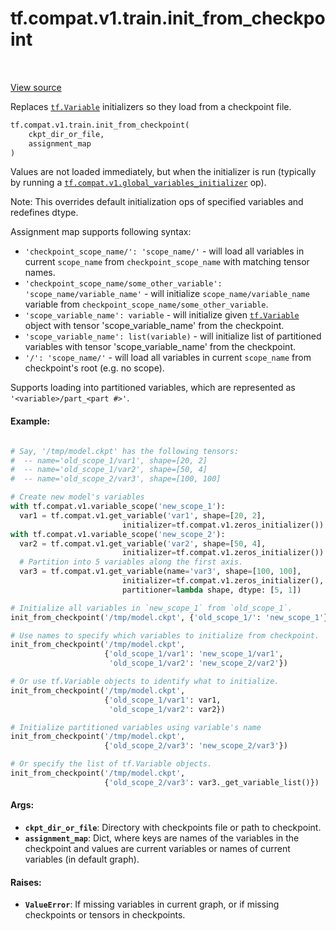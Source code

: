<div itemscope itemtype="http://developers.google.com/ReferenceObject">
<meta itemprop="name" content="tf.compat.v1.train.init_from_checkpoint" />
<meta itemprop="path" content="Stable" />
</div>

# tf.compat.v1.train.init_from_checkpoint

<!-- Insert buttons and diff -->

<table class="tfo-notebook-buttons tfo-api" align="left">
</table>

<a target="_blank" href="/code/stable/tensorflow/python/training/checkpoint_utils.py">View source</a>



Replaces <a href="../../../../tf/Variable.md"><code>tf.Variable</code></a> initializers so they load from a checkpoint file.

``` python
tf.compat.v1.train.init_from_checkpoint(
    ckpt_dir_or_file,
    assignment_map
)
```



<!-- Placeholder for "Used in" -->

Values are not loaded immediately, but when the initializer is run
(typically by running a <a href="../../../../tf/compat/v1/global_variables_initializer.md"><code>tf.compat.v1.global_variables_initializer</code></a> op).

Note: This overrides default initialization ops of specified variables and
redefines dtype.

Assignment map supports following syntax:

* `'checkpoint_scope_name/': 'scope_name/'` - will load all variables in
  current `scope_name` from `checkpoint_scope_name` with matching tensor
  names.
* `'checkpoint_scope_name/some_other_variable': 'scope_name/variable_name'` -
  will initialize `scope_name/variable_name` variable
  from `checkpoint_scope_name/some_other_variable`.
* `'scope_variable_name': variable` - will initialize given <a href="../../../../tf/Variable.md"><code>tf.Variable</code></a>
  object with tensor 'scope_variable_name' from the checkpoint.
* `'scope_variable_name': list(variable)` - will initialize list of
  partitioned variables with tensor 'scope_variable_name' from the checkpoint.
* `'/': 'scope_name/'` - will load all variables in current `scope_name` from
  checkpoint's root (e.g. no scope).

Supports loading into partitioned variables, which are represented as
`'<variable>/part_<part #>'`.

#### Example:



```python

# Say, '/tmp/model.ckpt' has the following tensors:
#  -- name='old_scope_1/var1', shape=[20, 2]
#  -- name='old_scope_1/var2', shape=[50, 4]
#  -- name='old_scope_2/var3', shape=[100, 100]

# Create new model's variables
with tf.compat.v1.variable_scope('new_scope_1'):
  var1 = tf.compat.v1.get_variable('var1', shape=[20, 2],
                         initializer=tf.compat.v1.zeros_initializer())
with tf.compat.v1.variable_scope('new_scope_2'):
  var2 = tf.compat.v1.get_variable('var2', shape=[50, 4],
                         initializer=tf.compat.v1.zeros_initializer())
  # Partition into 5 variables along the first axis.
  var3 = tf.compat.v1.get_variable(name='var3', shape=[100, 100],
                         initializer=tf.compat.v1.zeros_initializer(),
                         partitioner=lambda shape, dtype: [5, 1])

# Initialize all variables in `new_scope_1` from `old_scope_1`.
init_from_checkpoint('/tmp/model.ckpt', {'old_scope_1/': 'new_scope_1'})

# Use names to specify which variables to initialize from checkpoint.
init_from_checkpoint('/tmp/model.ckpt',
                     {'old_scope_1/var1': 'new_scope_1/var1',
                      'old_scope_1/var2': 'new_scope_2/var2'})

# Or use tf.Variable objects to identify what to initialize.
init_from_checkpoint('/tmp/model.ckpt',
                     {'old_scope_1/var1': var1,
                      'old_scope_1/var2': var2})

# Initialize partitioned variables using variable's name
init_from_checkpoint('/tmp/model.ckpt',
                     {'old_scope_2/var3': 'new_scope_2/var3'})

# Or specify the list of tf.Variable objects.
init_from_checkpoint('/tmp/model.ckpt',
                     {'old_scope_2/var3': var3._get_variable_list()})

```

#### Args:


* <b>`ckpt_dir_or_file`</b>: Directory with checkpoints file or path to checkpoint.
* <b>`assignment_map`</b>: Dict, where keys are names of the variables in the
  checkpoint and values are current variables or names of current variables
  (in default graph).


#### Raises:


* <b>`ValueError`</b>: If missing variables in current graph, or if missing
  checkpoints or tensors in checkpoints.

